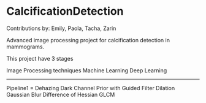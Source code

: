 # CalcificationDetection

Contributions by: Emily, Paola, Tacha, Zarin

Advanced image processing project for calcification detection in mammograms.

This project have 3 stages

Image Processing techniques
Machine Learning
Deep Learning
____________________

Pipeline1 = 
  Dehazing Dark Channel Prior with Guided Filter 
  Dilation
  Gaussian Blur
  Difference of Hessian
  GLCM
